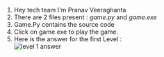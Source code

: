 1. Hey tech team I'm Pranav Veeraghanta 
2. There are 2 files present : *game.py* and *game.exe*
3. Game.Py contains the source code
4. Click on game.exe to play the game.
5. Here is the answer for the first Level :\
   <img src="https://beyondmebtw.com/projects/pairgame/level1ans.png" alt="level 1 answer">
